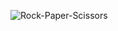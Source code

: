 ![Rock-Paper-Scissors](https://github.com/hiticas/frontendmentor.io-challenges/blob/main/Rock-Paper-Scissors/game.jpg)

